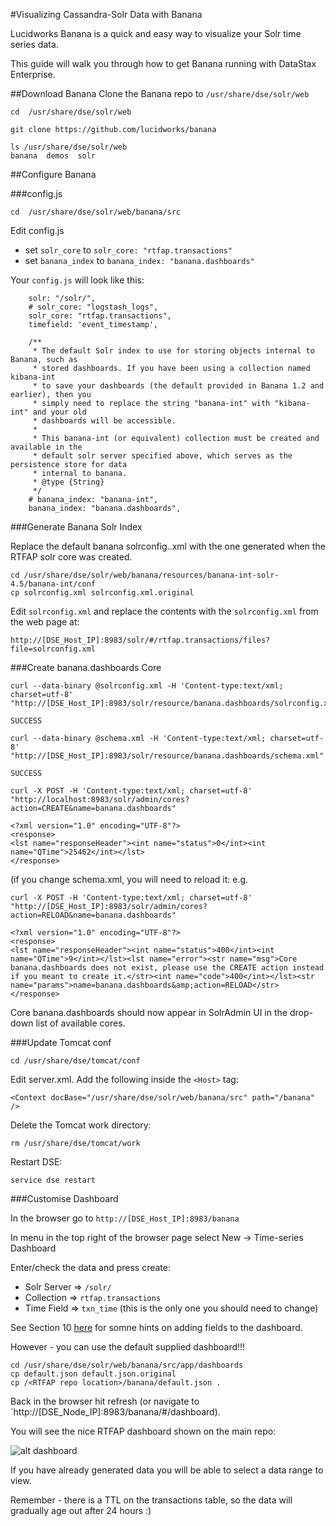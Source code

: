 #Visualizing Cassandra-Solr Data with Banana

Lucidworks Banana is a quick and easy way to visualize your Solr time series data.

This guide will walk you through how to get Banana running with DataStax Enterprise. 

##Download Banana
Clone the Banana repo to `/usr/share/dse/solr/web`
```
cd  /usr/share/dse/solr/web

git clone https://github.com/lucidworks/banana

ls /usr/share/dse/solr/web
banana  demos  solr
```

##Configure Banana

###config.js

`cd  /usr/share/dse/solr/web/banana/src`

Edit config.js
* set `solr_core` to `solr_core: "rtfap.transactions"`
* set `banana_index` to `banana_index: "banana.dashboards"`

Your `config.js` will look like this:
```
    solr: "/solr/",
    # solr_core: "logstash_logs",
    solr_core: "rtfap.transactions",
    timefield: 'event_timestamp',

    /**
     * The default Solr index to use for storing objects internal to Banana, such as 
     * stored dashboards. If you have been using a collection named kibana-int 
     * to save your dashboards (the default provided in Banana 1.2 and earlier), then you
     * simply need to replace the string "banana-int" with "kibana-int" and your old 
     * dashboards will be accessible. 
     *
     * This banana-int (or equivalent) collection must be created and available in the 
     * default solr server specified above, which serves as the persistence store for data 
     * internal to banana.
     * @type {String}
     */
    # banana_index: "banana-int",
    banana_index: "banana.dashboards",
```

###Generate Banana Solr Index

Replace the default banana solrconfig..xml with the one generated when the RTFAP solr core was created.
```
cd /usr/share/dse/solr/web/banana/resources/banana-int-solr-4.5/banana-int/conf
cp solrconfig.xml solrconfig.xml.original
```

Edit `solrconfig.xml` and replace the contents with the `solrconfig.xml` from the web page at: 

`http://[DSE_Host_IP]:8983/solr/#/rtfap.transactions/files?file=solrconfig.xml`

###Create banana.dashboards Core

```
curl --data-binary @solrconfig.xml -H 'Content-type:text/xml; charset=utf-8' "http://[DSE_Host_IP]:8983/solr/resource/banana.dashboards/solrconfig.xml"

SUCCESS

curl --data-binary @schema.xml -H 'Content-type:text/xml; charset=utf-8' "http://[DSE_Host_IP]:8983/solr/resource/banana.dashboards/schema.xml"

SUCCESS
```

```
curl -X POST -H 'Content-type:text/xml; charset=utf-8' "http://localhost:8983/solr/admin/cores?action=CREATE&name=banana.dashboards"

<?xml version="1.0" encoding="UTF-8"?>
<response>
<lst name="responseHeader"><int name="status">0</int><int name="QTime">25462</int></lst>
</response>
```

(if you change schema.xml, you will need to reload it: 
e.g. 

```
curl -X POST -H 'Content-type:text/xml; charset=utf-8' "http://[DSE_Host_IP]:8983/solr/admin/cores?action=RELOAD&name=banana.dashboards"

<?xml version="1.0" encoding="UTF-8"?>
<response>
<lst name="responseHeader"><int name="status">400</int><int name="QTime">9</int></lst><lst name="error"><str name="msg">Core banana.dashboards does not exist, please use the CREATE action instead if you meant to create it.</str><int name="code">400</int></lst><str name="params">name=banana.dashboards&amp;action=RELOAD</str>
</response>
```


Core banana.dashboards should now appear in SolrAdmin UI in the drop-down list of available cores.

###Update Tomcat conf

`cd /usr/share/dse/tomcat/conf`

Edit server.xml.
Add the following inside the `<Host>` tag:

`<Context docBase="/usr/share/dse/solr/web/banana/src" path="/banana" />`

Delete the Tomcat work directory:

```
rm /usr/share/dse/tomcat/work
```

Restart DSE:
```
service dse restart
```

###Customise Dashboard

In the browser go to `http://[DSE_Host_IP]:8983/banana`

In menu in the top right of the browser page select New -> Time-series Dashboard

Enter/check the data and press create:
* Solr Server => `/solr/`
* Collection => `rtfap.transactions`
* Time Field => `txn_time` (this is the only one you should need to change)

See Section 10 [here](https://medium.com/@carolinerg/visualizing-cassandra-solr-data-with-banana-b54bf9dd24c#.jgeib56h5) for somne hints on adding fields to the dashboard.

However - you can use the default supplied dashboard!!!
```
cd /usr/share/dse/solr/web/banana/src/app/dashboards
cp default.json default.json.original
cp /<RTFAP repo location>/banana/default.json .
```

Back in the browser hit refresh (or navigate to `http://[DSE_Node_IP]:8983/banana/#/dashboard).

You will see the nice RTFAP dashboard shown on the main repo:

![alt dashboard](https://github.com/simonambridge/RTFAP/blob/master/banana/TransactionDashboard.png)

If you have already generated data you will be able to select a data range to view.

Remember - there is a TTL on the transactions table, so the data will gradually age out after 24 hours :)



